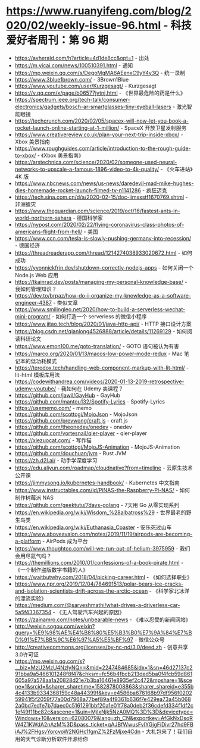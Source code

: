 # https://www.ruanyifeng.com/blog/2020/02/weekly-issue-96.html - 科技爱好者周刊：第 96 期

- https://avherald.com/h?article=4d1de8cc&opt=1 - 出处
- https://m.yicai.com/news/100510391.html - 通知
- https://mp.weixin.qq.com/s/DegoMgMA6AEenxC9yY4y3Q - 统一录制
- https://www.3blue1brown.com/ - 3Brown1Blue
- https://www.youtube.com/user/Kurzgesagt/ - Kurzgesagt
- https://v.qq.com/x/page/b06577jvtnj.html - 《世界最危险的药是什么》
- https://spectrum.ieee.org/tech-talk/consumer-electronics/gadgets/bosch-ar-smartglasses-tiny-eyeball-lasers - 激光智能眼镜
- https://techcrunch.com/2020/02/05/spacex-will-now-let-you-book-a-rocket-launch-online-starting-at-1-million/ - SpaceX 开放卫星发射服务
- https://www.creativereview.co.uk/plan-your-next-trip-inside-xbox/ - Xbox 美景指南
- https://www.roughguides.com/article/introduction-to-the-rough-guide-to-xbox/ - 《Xbox 美景指南》
- https://arstechnica.com/science/2020/02/someone-used-neural-networks-to-upscale-a-famous-1896-video-to-4k-quality/ - 《火车进站》4K 版
- https://www.nbcnews.com/news/us-news/daredevil-mad-mike-hughes-dies-homemade-rocket-launch-filmed-tv-n1141286 - 疯狂迈克
- https://tech.sina.com.cn/d/a/2020-02-15/doc-iimxxstf1670769.shtml - 非洲蝗灾
- https://www.theguardian.com/science/2019/oct/16/fastest-ants-in-world-northern-sahara - 德国科学家
- https://nypost.com/2020/02/22/flying-coronavirus-class-photos-of-americans-flight-from-hell/ - 美国
- https://www.ccn.com/tesla-is-slowly-pushing-germany-into-recession/ - 德国经济
- https://threadreaderapp.com/thread/1214274038933020672.html - 如何成功
- https://yvonnickfrin.dev/shutdown-correctly-nodejs-apps - 如何关闭一个 Node.js Web 应用
- https://tkainrad.dev/posts/managing-my-personal-knowledge-base/ - 我如何管理知识？
- https://dev.to/brpaz/how-do-i-organize-my-knowledge-as-a-software-engineer-4387 - 类似文章
- https://www.smilingleo.net/2020/how-to-build-a-serverless-wechat-mini-program/ - 如何打造一个 serverless 的微信小程序
- https://www.jitao.tech/blog/2020/01/java-http-api/ - HTTP 接口设计方案
- https://blog.csdn.net/qianlong4526888/article/details/11269129 - 如何阅读科研论文
- https://www.emon100.me/goto-translation/ - GOTO 语句被认为有害
- https://marco.org/2020/01/13/macos-low-power-mode-redux - Mac 笔记本的低功耗模式
- https://terodox.tech/handling-web-component-markup-with-lit-html/ - lit-html 模板库用法
- https://codewithandrea.com/videos/2020-01-13-2019-retrospective-udemy-youtube/ - 我如何在 Udemy 卖课程？
- https://github.com/jawil/GayHub - GayHub
- https://github.com/mantou132/Spotify-Lyrics - Spotify-Lyrics
- https://usememo.com/ - memo
- https://github.com/scottcgi/MojoJson - MojoJson
- https://github.com/prevwong/craft.js - craft.js
- https://github.com/theonedev/onedev - onedev
- https://github.com/vortesnail/qier-player - qier-player
- https://xiezuocat.com/ - 写作猫
- https://github.com/scottcgi/MojoJS-Animation - MojoJS-Animation
- https://github.com/douchuan/jvm - Rust JVM
- https://zh.d2l.ai/ - 动手学深度学习
- https://edu.aliyun.com/roadmap/cloudnative?from=timeline - 云原生技术公开课
- https://jimmysong.io/kubernetes-handbook/ - Kubernetes 中文指南
- https://www.instructables.com/id/PiNAS-the-Raspberry-Pi-NAS/ - 如何制作树莓派 NAS
- https://github.com/geektutu/7days-golang - 7天用 Go 从零实现系列
- https://en.wikipedia.org/wiki/Wisdom_%28albatross%29 - 世界最老的野生鸟类
- https://en.wikipedia.org/wiki/Euthanasia_Coaster - 安乐死过山车
- https://www.aboveavalon.com/notes/2019/11/19/airpods-are-becoming-a-platform - AirPods 成为平台
- https://www.thoughtco.com/will-we-run-out-of-helium-3975959 - 我们会用尽氦气吗？
- https://themillions.com/2010/01/confessions-of-a-book-pirate.html - 《一个制作盗版数字书籍的人》
- https://waitbutwhy.com/2018/04/picking-career.html - 《如何选择职业》
- https://www.npr.org/2019/12/04/784691513/polar-bears-ice-cracks-and-isolation-scientists-drift-across-the-arctic-ocean - 《科学家北冰洋的漂流实验》
- https://medium.com/@sarveshmathi/what-drives-a-driverless-car-5a5f43367354 - 《无人驾驶汽车兴起的原因》
- https://zainamro.com/notes/unbearable-news - 《难以忍受的新闻网站》
- http://weixin.sogou.com/weixin?query=%E9%98%AE%E4%B8%80%E5%B3%B0%E7%9A%84%E7%BD%91%E7%BB%9C%E6%97%A5%E5%BF%97 - 微信公众号
- http://creativecommons.org/licenses/by-nc-nd/3.0/deed.zh - 创意共享3.0许可证
- https://mp.weixin.qq.com/s?__biz=MzU2MzU4NzIyNQ==&mid=2247484685&idx=1&sn=46d27137c291bba9a5466101248f8f47&chksm=fc56b4fbcb213ded5ba0f4fcb59d861605a97a578aa1a20828d21e7b3ba16461e8935ef2c472&mpshare=1&scene=1&srcid=&sharer_sharetime=1582878008863&sharer_shareid=e355b4c4133b9334368159c48a44399f&key=e4586ba676168b97df956f020259941f5f2059f77a00d7968a77bef89a4f9361b636f7e429ea73a45b0682a0bd7edfe7b7daec0c5161291bbf20a1e01f78a0deb2f36cdefd334f1df2c1ef49f11bc82c&ascene=1&uin=MjIxNjk5NzA0MQ%3D%3D&devicetype=Windows+10&version=62080079&lang=zh_CN&exportkey=AfGkNxDsoRW4Z1KWdA2nAzM%3D&pass_ticket=qAJBfWwusFvIYGjgFiDivr27hd9FBiAJ%2FHgsvYorcvoW2NGHc1fgmZ%2FzMjxe4Cdn - 大礼包来了！我们自用的天气诊断分析软件开源给你